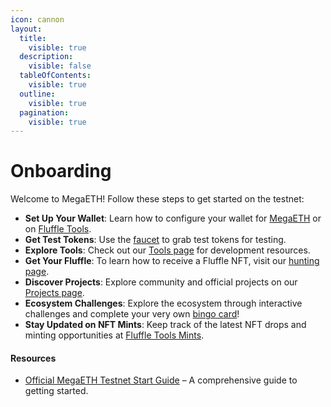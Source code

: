```yaml
---
icon: cannon
layout:
  title:
    visible: true
  description:
    visible: false
  tableOfContents:
    visible: true
  outline:
    visible: true
  pagination:
    visible: true
---
```


# Onboarding

Welcome to MegaETH! Follow these steps to get started on the testnet:

* **Set Up Your Wallet**: Learn how to configure your wallet for [MegaETH](https://testnet.megaeth.com/#4) or on [Fluffle Tools](https://www.fluffle.tools/#testnet).
* **Get Test Tokens**: Use the [faucet](https://testnet.megaeth.com/#2) to grab test tokens for testing.
* **Explore Tools**: Check out our [Tools page](../../community/ecosystem/tools.md) for development resources.
* **Get Your Fluffle**: To learn how to receive a Fluffle NFT, visit our [hunting page](hunting.md#not-holders).
* **Discover Projects**: Explore community and official projects on our [Projects page](../../community/ecosystem/projects.md).
* **Ecosystem Challenges**: Explore the ecosystem through interactive challenges and complete your very own [bingo card](https://www.fluffle.tools/#bingo)!
* **Stay Updated on NFT Mints**: Keep track of the latest NFT drops and minting opportunities at [Fluffle Tools Mints](https://www.fluffle.tools/mints).

#### Resources

* [Official MegaETH Testnet Start Guide](https://spark-list-d20.notion.site/MEGA-Testnet-Start-Guide-1bdad4014d53800184a3d9d14586e76f) – A comprehensive guide to getting started.
